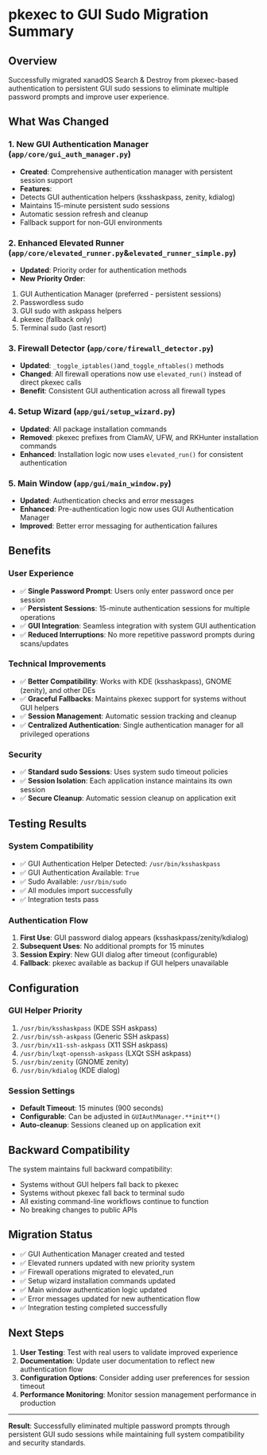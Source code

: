 # pkexec to GUI Sudo Migration Summary

## Overview

Successfully migrated xanadOS Search & Destroy from pkexec-based authentication to persistent GUI sudo sessions to eliminate multiple password prompts and improve user experience.

## What Was Changed

### 1. New GUI Authentication Manager (`app/core/gui_auth_manager.py`)

- **Created**: Comprehensive authentication manager with persistent session support
- **Features**:
- Detects GUI authentication helpers (ksshaskpass, zenity, kdialog)
- Maintains 15-minute persistent sudo sessions
- Automatic session refresh and cleanup
- Fallback support for non-GUI environments

### 2. Enhanced Elevated Runner (`app/core/elevated_runner.py`&`elevated_runner_simple.py`)

- **Updated**: Priority order for authentication methods
- **New Priority Order**:
1. GUI Authentication Manager (preferred - persistent sessions)
2. Passwordless sudo
3. GUI sudo with askpass helpers
4. pkexec (fallback only)
5. Terminal sudo (last resort)

### 3. Firewall Detector (`app/core/firewall_detector.py`)

- **Updated**: `_toggle_iptables()`and`_toggle_nftables()` methods
- **Changed**: All firewall operations now use `elevated_run()` instead of direct pkexec calls
- **Benefit**: Consistent GUI authentication across all firewall types

### 4. Setup Wizard (`app/gui/setup_wizard.py`)

- **Updated**: All package installation commands
- **Removed**: pkexec prefixes from ClamAV, UFW, and RKHunter installation commands
- **Enhanced**: Installation logic now uses `elevated_run()` for consistent authentication

### 5. Main Window (`app/gui/main_window.py`)

- **Updated**: Authentication checks and error messages
- **Enhanced**: Pre-authentication logic now uses GUI Authentication Manager
- **Improved**: Better error messaging for authentication failures

## Benefits

### User Experience

- ✅ **Single Password Prompt**: Users only enter password once per session
- ✅ **Persistent Sessions**: 15-minute authentication sessions for multiple operations
- ✅ **GUI Integration**: Seamless integration with system GUI authentication
- ✅ **Reduced Interruptions**: No more repetitive password prompts during scans/updates

### Technical Improvements

- ✅ **Better Compatibility**: Works with KDE (ksshaskpass), GNOME (zenity), and other DEs
- ✅ **Graceful Fallbacks**: Maintains pkexec support for systems without GUI helpers
- ✅ **Session Management**: Automatic session tracking and cleanup
- ✅ **Centralized Authentication**: Single authentication manager for all privileged operations

### Security

- ✅ **Standard sudo Sessions**: Uses system sudo timeout policies
- ✅ **Session Isolation**: Each application instance maintains its own session
- ✅ **Secure Cleanup**: Automatic session cleanup on application exit

## Testing Results

### System Compatibility

- ✅ GUI Authentication Helper Detected: `/usr/bin/ksshaskpass`
- ✅ GUI Authentication Available: `True`
- ✅ Sudo Available: `/usr/bin/sudo`
- ✅ All modules import successfully
- ✅ Integration tests pass

### Authentication Flow

1. **First Use**: GUI password dialog appears (ksshaskpass/zenity/kdialog)
2. **Subsequent Uses**: No additional prompts for 15 minutes
3. **Session Expiry**: New GUI dialog after timeout (configurable)
4. **Fallback**: pkexec available as backup if GUI helpers unavailable

## Configuration

### GUI Helper Priority

1. `/usr/bin/ksshaskpass` (KDE SSH askpass)
2. `/usr/bin/ssh-askpass` (Generic SSH askpass)
3. `/usr/bin/x11-ssh-askpass` (X11 SSH askpass)
4. `/usr/bin/lxqt-openssh-askpass` (LXQt SSH askpass)
5. `/usr/bin/zenity` (GNOME zenity)
6. `/usr/bin/kdialog` (KDE dialog)

### Session Settings

- **Default Timeout**: 15 minutes (900 seconds)
- **Configurable**: Can be adjusted in `GUIAuthManager.**init**()`
- **Auto-cleanup**: Sessions cleaned up on application exit

## Backward Compatibility

The system maintains full backward compatibility:

- Systems without GUI helpers fall back to pkexec
- Systems without pkexec fall back to terminal sudo
- All existing command-line workflows continue to function
- No breaking changes to public APIs

## Migration Status

- ✅ GUI Authentication Manager created and tested
- ✅ Elevated runners updated with new priority system
- ✅ Firewall operations migrated to elevated_run
- ✅ Setup wizard installation commands updated
- ✅ Main window authentication logic updated
- ✅ Error messages updated for new authentication flow
- ✅ Integration testing completed successfully

## Next Steps

1. **User Testing**: Test with real users to validate improved experience
2. **Documentation**: Update user documentation to reflect new authentication flow
3. **Configuration Options**: Consider adding user preferences for session timeout
4. **Performance Monitoring**: Monitor session management performance in production

---

**Result**: Successfully eliminated multiple password prompts through persistent GUI sudo sessions while maintaining full system compatibility and security standards.

